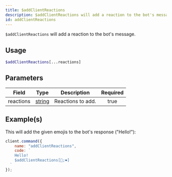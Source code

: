 ```yaml
---
title: $addClientReactions
description: $addClientReactions will add a reaction to the bot's message.
id: addClientReactions
---
```


`$addClientReactions` will add a reaction to the bot's message.

## Usage

```php
$addClientReactions[...reactions]
```

## Parameters

| Field     | Type                                                                                              | Description       | Required |
| --------- | ------------------------------------------------------------------------------------------------- | ----------------- | :------: |
| reactions | [string](https://developer.mozilla.org/en-US/docs/Web/JavaScript/Reference/Global_Objects/String) | Reactions to add. |   true   |

## Example(s)

This will add the given emojis to the bot's response ("Hello!"):

```javascript
client.command({
    name: "addClientReactions",
    code: `
    Hello!
    $addClientReactions[🧡;❤]
  `
});
```
